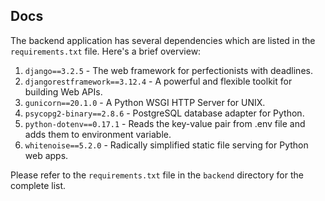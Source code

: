 ## Docs

The backend application has several dependencies which are listed in the `requirements.txt` file. Here's a brief overview:

1. `django==3.2.5` - The web framework for perfectionists with deadlines.
2. `djangorestframework==3.12.4` - A powerful and flexible toolkit for building Web APIs.
3. `gunicorn==20.1.0` - A Python WSGI HTTP Server for UNIX.
4. `psycopg2-binary==2.8.6` - PostgreSQL database adapter for Python.
5. `python-dotenv==0.17.1` - Reads the key-value pair from .env file and adds them to environment variable.
6. `whitenoise==5.2.0` - Radically simplified static file serving for Python web apps.

Please refer to the `requirements.txt` file in the `backend` directory for the complete list.
